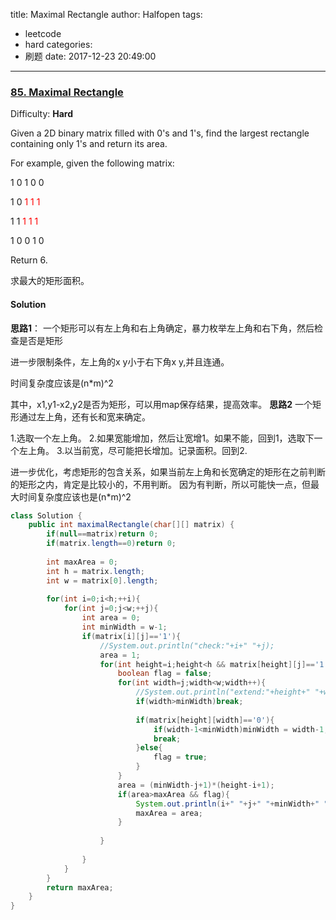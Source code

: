 title: Maximal Rectangle
author: Halfopen
tags:
  - leetcode
  - hard
categories:
  - 刷题
date: 2017-12-23 20:49:00
---
### [85\. Maximal Rectangle](https://leetcode.com/problems/maximal-rectangle/description/)

Difficulty: **Hard**

Given a 2D binary matrix filled with 0's and 1's, find the largest rectangle containing only 1's and return its area.

For example, given the following matrix:


1 0 1 0 0

1 0 <font color="red" style="display: inline;">1</font> <font color="red" style="display: inline;">1</font> <font color="red" style="display: inline;">1</font>

1 1 <font color="red" style="display: inline;">1</font> <font color="red" style="display: inline;">1</font> <font color="red" style="display: inline;">1</font>

1 0 0 1 0


Return 6.

求最大的矩形面积。

#### Solution

**思路1**：
一个矩形可以有左上角和右上角确定，暴力枚举左上角和右下角，然后检查是否是矩形

进一步限制条件，左上角的x y小于右下角x y,并且连通。

时间复杂度应该是(n*m)^2

其中，x1,y1-x2,y2是否为矩形，可以用map保存结果，提高效率。
**思路2**
一个矩形通过左上角，还有长和宽来确定。

1.选取一个左上角。
2.如果宽能增加，然后让宽增1。如果不能，回到1，选取下一个左上角。
3.以当前宽，尽可能把长增加。记录面积。回到2.

进一步优化，考虑矩形的包含关系，如果当前左上角和长宽确定的矩形在之前判断的矩形之内，肯定是比较小的，不用判断。
 因为有判断，所以可能快一点，但最大时间复杂度应该也是(n*m)^2

```java
class Solution {
    public int maximalRectangle(char[][] matrix) {
        if(null==matrix)return 0;
        if(matrix.length==0)return 0;
        
        int maxArea = 0;
        int h = matrix.length;
        int w = matrix[0].length;
        
        for(int i=0;i<h;++i){
            for(int j=0;j<w;++j){
                int area = 0;
                int minWidth = w-1;
                if(matrix[i][j]=='1'){
                    //System.out.println("check:"+i+" "+j);
                    area = 1;
                    for(int height=i;height<h && matrix[height][j]=='1';height++){
                        boolean flag = false;
                        for(int width=j;width<w;width++){
                            //System.out.println("extend:"+height+" "+width);
                            if(width>minWidth)break;
                            
                            if(matrix[height][width]=='0'){
                                if(width-1<minWidth)minWidth = width-1;
                                break;
                            }else{
                                flag = true;
                            }
                        }
                        area = (minWidth-j+1)*(height-i+1);
                        if(area>maxArea && flag){
                            System.out.println(i+" "+j+" "+minWidth+" "+height+" "+area);
                            maxArea = area;
                        }
                        
                    }
                    
                }
            }
        }
        return maxArea;
    }
}
```